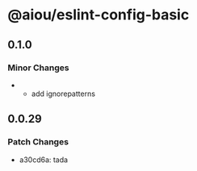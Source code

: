 # @aiou/eslint-config-basic

## 0.1.0

### Minor Changes

- - add ignorepatterns

## 0.0.29

### Patch Changes

- a30cd6a: tada
